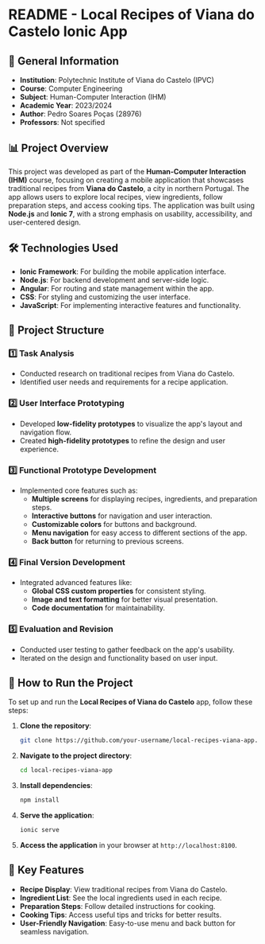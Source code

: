 # README - Local Recipes of Viana do Castelo  Ionic App

## 📌 General Information
- **Institution**: Polytechnic Institute of Viana do Castelo (IPVC)  
- **Course**: Computer Engineering  
- **Subject**: Human-Computer Interaction (IHM)  
- **Academic Year**: 2023/2024  
- **Author**: Pedro Soares Poças (28976)  
- **Professors**: Not specified  

## 📊 Project Overview
This project was developed as part of the **Human-Computer Interaction (IHM)** course, focusing on creating a mobile application that showcases traditional recipes from **Viana do Castelo**, a city in northern Portugal. The app allows users to explore local recipes, view ingredients, follow preparation steps, and access cooking tips. The application was built using **Node.js** and **Ionic 7**, with a strong emphasis on usability, accessibility, and user-centered design.

## 🛠️ Technologies Used
- **Ionic Framework**: For building the mobile application interface.  
- **Node.js**: For backend development and server-side logic.  
- **Angular**: For routing and state management within the app.  
- **CSS**: For styling and customizing the user interface.  
- **JavaScript**: For implementing interactive features and functionality.  

## 📂 Project Structure
### 1️⃣ Task Analysis
- Conducted research on traditional recipes from Viana do Castelo.  
- Identified user needs and requirements for a recipe application.  

### 2️⃣ User Interface Prototyping
- Developed **low-fidelity prototypes** to visualize the app's layout and navigation flow.  
- Created **high-fidelity prototypes** to refine the design and user experience.  

### 3️⃣ Functional Prototype Development
- Implemented core features such as:  
  - **Multiple screens** for displaying recipes, ingredients, and preparation steps.  
  - **Interactive buttons** for navigation and user interaction.  
  - **Customizable colors** for buttons and background.  
  - **Menu navigation** for easy access to different sections of the app.  
  - **Back button** for returning to previous screens.  

### 4️⃣ Final Version Development
- Integrated advanced features like:  
  - **Global CSS custom properties** for consistent styling.  
  - **Image and text formatting** for better visual presentation.  
  - **Code documentation** for maintainability.  

### 5️⃣ Evaluation and Revision
- Conducted user testing to gather feedback on the app's usability.  
- Iterated on the design and functionality based on user input.  

## 🔄 How to Run the Project
To set up and run the **Local Recipes of Viana do Castelo** app, follow these steps:

1. **Clone the repository**:
   ```bash
   git clone https://github.com/your-username/local-recipes-viana-app.git
   ```

2. **Navigate to the project directory**:
   ```bash
   cd local-recipes-viana-app
   ```

3. **Install dependencies**:
   ```bash
   npm install
   ```

4. **Serve the application**:
   ```bash
   ionic serve
   ```

5. **Access the application** in your browser at `http://localhost:8100`.

## 📝 Key Features
- **Recipe Display**: View traditional recipes from Viana do Castelo.  
- **Ingredient List**: See the local ingredients used in each recipe.  
- **Preparation Steps**: Follow detailed instructions for cooking.  
- **Cooking Tips**: Access useful tips and tricks for better results.  
- **User-Friendly Navigation**: Easy-to-use menu and back button for seamless navigation.  



